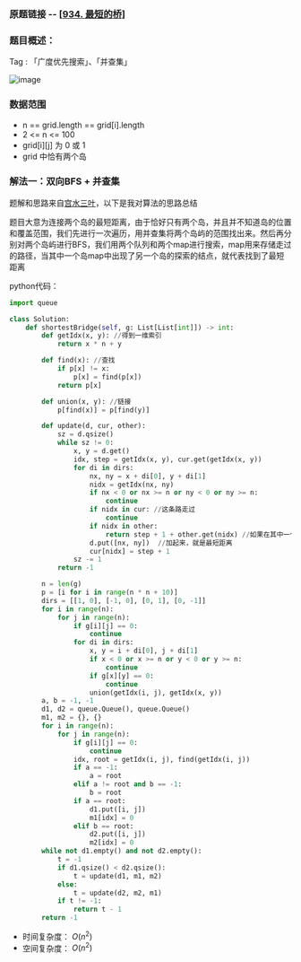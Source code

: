 ### 原题链接 -- [[934. 最短的桥](https://leetcode.cn/problems/shortest-bridge/)]

### 题目概述：
Tag : 「广度优先搜索」、「并查集」

![image](https://user-images.githubusercontent.com/99656524/197792056-bfa49218-feb6-4353-817e-ace7e33efecb.png)

### 数据范围
* n == grid.length == grid[i].length
* 2 <= n <= 100
* grid[i][j] 为 0 或 1
* grid 中恰有两个岛

### 解法一：双向BFS + 并查集
题解和思路来自[宫水三叶](https://leetcode.cn/problems/shortest-bridge/solution/by-ac_oier-56ly/)，以下是我对算法的思路总结

题目大意为连接两个岛的最短距离，由于恰好只有两个岛，并且并不知道岛的位置和覆盖范围，我们先进行一次遍历，用并查集将两个岛屿的范围找出来。然后再分别对两个岛屿进行BFS，我们用两个队列和两个map进行搜索，map用来存储走过的路径，当其中一个岛map中出现了另一个岛的探索的结点，就代表找到了最短距离

python代码：
```py
import queue

class Solution:
    def shortestBridge(self, g: List[List[int]]) -> int:
        def getIdx(x, y): //得到一维索引
            return x * n + y

        def find(x): //查找
            if p[x] != x:
                p[x] = find(p[x])
            return p[x]

        def union(x, y): //链接
            p[find(x)] = p[find(y)]

        def update(d, cur, other):
            sz = d.qsize()
            while sz != 0:
                x, y = d.get()
                idx, step = getIdx(x, y), cur.get(getIdx(x, y))
                for di in dirs:
                    nx, ny = x + di[0], y + di[1]
                    nidx = getIdx(nx, ny)
                    if nx < 0 or nx >= n or ny < 0 or ny >= n:
                        continue
                    if nidx in cur: //这条路走过
                        continue
                    if nidx in other:
                        return step + 1 + other.get(nidx) //如果在其中一个集合中出现另一个集合探索的点，就将已经探索的步数（step）和另一个岛探索的步数（other.get(nidx))
                    d.put([nx, ny])  //加起来，就是最短距离
                    cur[nidx] = step + 1
                sz -= 1
            return -1

        n = len(g)
        p = [i for i in range(n * n + 10)]
        dirs = [[1, 0], [-1, 0], [0, 1], [0, -1]]
        for i in range(n):
            for j in range(n):
                if g[i][j] == 0:
                    continue
                for di in dirs:
                    x, y = i + di[0], j + di[1]
                    if x < 0 or x >= n or y < 0 or y >= n:
                        continue
                    if g[x][y] == 0:
                        continue
                    union(getIdx(i, j), getIdx(x, y))
        a, b = -1, -1
        d1, d2 = queue.Queue(), queue.Queue()
        m1, m2 = {}, {}
        for i in range(n):
            for j in range(n):
                if g[i][j] == 0:
                    continue
                idx, root = getIdx(i, j), find(getIdx(i, j))
                if a == -1:
                    a = root
                elif a != root and b == -1:
                    b = root
                if a == root:
                    d1.put([i, j])
                    m1[idx] = 0
                elif b == root:
                    d2.put([i, j])
                    m2[idx] = 0
        while not d1.empty() and not d2.empty():
            t = -1
            if d1.qsize() < d2.qsize():
                t = update(d1, m1, m2)
            else:
                t = update(d2, m2, m1)
            if t != -1:
                return t - 1
        return -1
```
* 时间复杂度： $O(n^2)$ 
* 空间复杂度： $O(n^2)$ 
